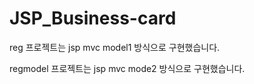 # JSP_Business-card

reg 프로젝트는 jsp mvc model1 방식으로 구현했습니다.

regmodel 프로젝트는 jsp mvc mode2 방식으로 구현했습니다.
